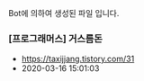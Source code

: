 Bot에 의하여 생성된 파일 입니다. 
### [프로그래머스] 거스름돈 
- https://taxijjang.tistory.com/31 
- 2020-03-16 15:01:03 
